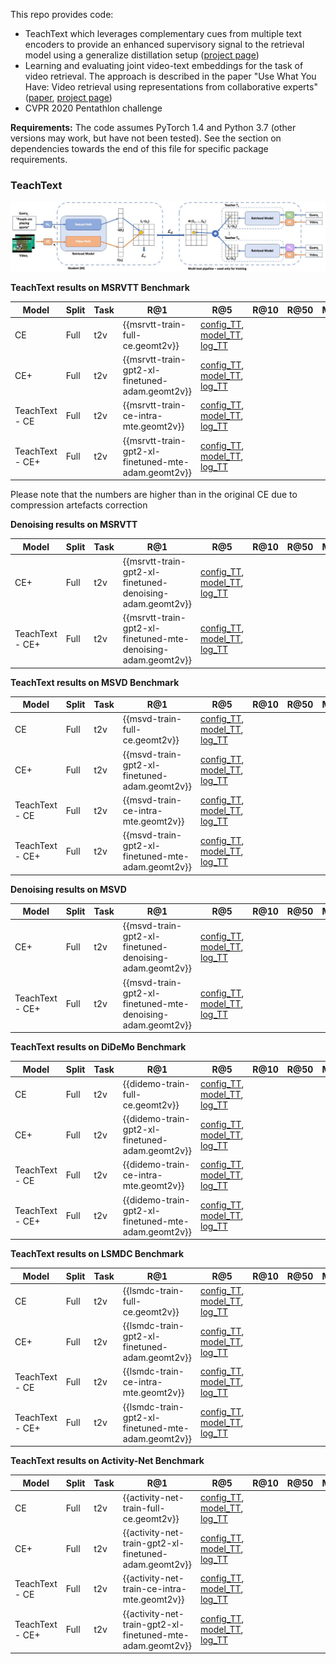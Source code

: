 This repo provides code:
- TeachText which leverages complementary cues from multiple text encoders to provide an enhanced supervisory signal to the retrieval model using a generalize distillation setup ([project page](https://www.robots.ox.ac.uk/~vgg/research/teachtext/))
- Learning and evaluating joint video-text embeddings for the task of video retrieval. The approach is described in the paper "Use What You Have: Video retrieval using representations from collaborative experts" ([paper](https://arxiv.org/abs/1907.13487), [project page](https://www.robots.ox.ac.uk/~vgg/research/collaborative-experts/))
- CVPR 2020 Pentathlon challenge

**Requirements:** The code assumes PyTorch 1.4 and Python 3.7 (other versions may work, but have not been tested).  See the section on dependencies towards the end of this file for specific package requirements.

### TeachText

![TeachText diagram](figs/TeachText_method.jpg)

**TeachText results on MSRVTT Benchmark**

| Model | Split | Task | R@1 | R@5 | R@10 | R@50 | MdR | MnR | Geom | Links |
| ----- | ------| ---- | --- | --- | ---- | ---- | --- | --- | --- | ----- |
| CE    | Full  | t2v  | {{msrvtt-train-full-ce.geomt2v}} | [config_TT]({{msrvtt-train-full-ce.config_TT}}), [model_TT]({{msrvtt-train-full-ce.model_TT}}), [log_TT]({{msrvtt-train-full-ce.log_TT}}) |
| CE+    | Full  | t2v  | {{msrvtt-train-gpt2-xl-finetuned-adam.geomt2v}} | [config_TT]({{msrvtt-train-gpt2-xl-finetuned-adam.config_TT}}), [model_TT]({{msrvtt-train-gpt2-xl-finetuned-adam.model_TT}}), [log_TT]({{msrvtt-train-gpt2-xl-finetuned-adam.log_TT}}) |
| TeachText - CE    | Full  | t2v  | {{msrvtt-train-ce-intra-mte.geomt2v}} | [config_TT]({{msrvtt-train-ce-intra-mte.config_TT}}), [model_TT]({{msrvtt-train-ce-intra-mte.model_TT}}), [log_TT]({{msrvtt-train-ce-intra-mte.log_TT}}) |
| TeachText - CE+    | Full  | t2v  | {{msrvtt-train-gpt2-xl-finetuned-mte-adam.geomt2v}} | [config_TT]({{msrvtt-train-gpt2-xl-finetuned-mte-adam.config_TT}}), [model_TT]({{msrvtt-train-gpt2-xl-finetuned-mte-adam.model_TT}}), [log_TT]({{msrvtt-train-gpt2-xl-finetuned-mte-adam.log_TT}}) |

Please note that the numbers are higher than in the original CE due to compression artefacts correction

**Denoising results on MSRVTT**

| Model | Split | Task | R@1 | R@5 | R@10 | R@50 | MdR | MnR | Geom | Links |
| ----- | ------| ---- | --- | --- | ---- | ---- | --- | --- | --- | ----- |
| CE+    | Full  | t2v  | {{msrvtt-train-gpt2-xl-finetuned-denoising-adam.geomt2v}} | [config_TT]({{msrvtt-train-gpt2-xl-finetuned-denoising-adam.config_TT}}), [model_TT]({{msrvtt-train-gpt2-xl-finetuned-denoising-adam.model_TT}}), [log_TT]({{msrvtt-train-gpt2-xl-finetuned-denoising-adam.log_TT}}) |
| TeachText - CE+    | Full  | t2v  | {{msrvtt-train-gpt2-xl-finetuned-mte-denoising-adam.geomt2v}} | [config_TT]({{msrvtt-train-gpt2-xl-finetuned-mte-denoising-adam.config_TT}}), [model_TT]({{msrvtt-train-gpt2-xl-finetuned-mte-denoising-adam.model_TT}}), [log_TT]({{msrvtt-train-gpt2-xl-finetuned-mte-denoising-adam.log_TT}}) |

**TeachText results on MSVD Benchmark**

| Model | Split | Task | R@1 | R@5 | R@10 | R@50 | MdR | MnR | Geom | Links |
| ----- | ------| ---- | --- | --- | ---- | ---- | --- | --- | --- | ----- |
| CE    | Full  | t2v  | {{msvd-train-full-ce.geomt2v}} | [config_TT]({{msvd-train-full-ce.config_TT}}), [model_TT]({{msvd-train-full-ce.model_TT}}), [log_TT]({{msvd-train-full-ce.log_TT}}) |
| CE+    | Full  | t2v  | {{msvd-train-gpt2-xl-finetuned-adam.geomt2v}} | [config_TT]({{msvd-train-gpt2-xl-finetuned-adam.config_TT}}), [model_TT]({{msvd-train-gpt2-xl-finetuned-adam.model_TT}}), [log_TT]({{msvd-train-gpt2-xl-finetuned-adam.log_TT}}) |
| TeachText - CE    | Full  | t2v  | {{msvd-train-ce-intra-mte.geomt2v}} | [config_TT]({{msvd-train-ce-intra-mte.config_TT}}), [model_TT]({{msvd-train-ce-intra-mte.model_TT}}), [log_TT]({{msvd-train-ce-intra-mte.log_TT}}) |
| TeachText - CE+    | Full  | t2v  | {{msvd-train-gpt2-xl-finetuned-mte-adam.geomt2v}} | [config_TT]({{msvd-train-gpt2-xl-finetuned-mte-adam.config_TT}}), [model_TT]({{msvd-train-gpt2-xl-finetuned-mte-adam.model_TT}}), [log_TT]({{msvd-train-gpt2-xl-finetuned-mte-adam.log_TT}}) |

**Denoising results on MSVD**

| Model | Split | Task | R@1 | R@5 | R@10 | R@50 | MdR | MnR | Geom | Links |
| ----- | ------| ---- | --- | --- | ---- | ---- | --- | --- | --- | ----- |
| CE+    | Full  | t2v  | {{msvd-train-gpt2-xl-finetuned-denoising-adam.geomt2v}} | [config_TT]({{msvd-train-gpt2-xl-finetuned-denoising-adam.config_TT}}), [model_TT]({{msvd-train-gpt2-xl-finetuned-denoising-adam.model_TT}}), [log_TT]({{msvd-train-gpt2-xl-finetuned-denoising-adam.log_TT}}) |
| TeachText - CE+    | Full  | t2v  | {{msvd-train-gpt2-xl-finetuned-mte-denoising-adam.geomt2v}} | [config_TT]({{msvd-train-gpt2-xl-finetuned-mte-denoising-adam.config_TT}}), [model_TT]({{msvd-train-gpt2-xl-finetuned-mte-denoising-adam.model_TT}}), [log_TT]({{msvd-train-gpt2-xl-finetuned-mte-denoising-adam.log_TT}}) |

**TeachText results on DiDeMo Benchmark**

| Model | Split | Task | R@1 | R@5 | R@10 | R@50 | MdR | MnR | Geom | Links |
| ----- | ------| ---- | --- | --- | ---- | ---- | --- | --- | --- | ----- |
| CE    | Full  | t2v  | {{didemo-train-full-ce.geomt2v}} | [config_TT]({{didemo-train-full-ce.config_TT}}), [model_TT]({{didemo-train-full-ce.model_TT}}), [log_TT]({{didemo-train-full-ce.log_TT}}) |
| CE+    | Full  | t2v  | {{didemo-train-gpt2-xl-finetuned-adam.geomt2v}} | [config_TT]({{didemo-train-gpt2-xl-finetuned-adam.config_TT}}), [model_TT]({{didemo-train-gpt2-xl-finetuned-adam.model_TT}}), [log_TT]({{didemo-train-gpt2-xl-finetuned-adam.log_TT}}) |
| TeachText - CE    | Full  | t2v  | {{didemo-train-ce-intra-mte.geomt2v}} | [config_TT]({{didemo-train-ce-intra-mte.config_TT}}), [model_TT]({{didemo-train-ce-intra-mte.model_TT}}), [log_TT]({{didemo-train-ce-intra-mte.log_TT}}) |
| TeachText - CE+    | Full  | t2v  | {{didemo-train-gpt2-xl-finetuned-mte-adam.geomt2v}} | [config_TT]({{didemo-train-gpt2-xl-finetuned-mte-adam.config_TT}}), [model_TT]({{didemo-train-gpt2-xl-finetuned-mte-adam.model_TT}}), [log_TT]({{didemo-train-gpt2-xl-finetuned-mte-adam.log_TT}}) |

**TeachText results on LSMDC Benchmark**

| Model | Split | Task | R@1 | R@5 | R@10 | R@50 | MdR | MnR | Geom | Links |
| ----- | ------| ---- | --- | --- | ---- | ---- | --- | --- | --- | ----- |
| CE    | Full  | t2v  | {{lsmdc-train-full-ce.geomt2v}} | [config_TT]({{lsmdc-train-full-ce.config_TT}}), [model_TT]({{lsmdc-train-full-ce.model_TT}}), [log_TT]({{lsmdc-train-full-ce.log_TT}}) |
| CE+    | Full  | t2v  | {{lsmdc-train-gpt2-xl-finetuned-adam.geomt2v}} | [config_TT]({{lsmdc-train-gpt2-xl-finetuned-adam.config_TT}}), [model_TT]({{lsmdc-train-gpt2-xl-finetuned-adam.model_TT}}), [log_TT]({{lsmdc-train-gpt2-xl-finetuned-adam.log_TT}}) |
| TeachText - CE    | Full  | t2v  | {{lsmdc-train-ce-intra-mte.geomt2v}} | [config_TT]({{lsmdc-train-ce-intra-mte.config_TT}}), [model_TT]({{lsmdc-train-ce-intra-mte.model_TT}}), [log_TT]({{lsmdc-train-ce-intra-mte.log_TT}}) |
| TeachText - CE+    | Full  | t2v  | {{lsmdc-train-gpt2-xl-finetuned-mte-adam.geomt2v}} | [config_TT]({{lsmdc-train-gpt2-xl-finetuned-mte-adam.config_TT}}), [model_TT]({{lsmdc-train-gpt2-xl-finetuned-mte-adam.model_TT}}), [log_TT]({{lsmdc-train-gpt2-xl-finetuned-mte-adam.log_TT}}) |

**TeachText results on Activity-Net Benchmark**

| Model | Split | Task | R@1 | R@5 | R@10 | R@50 | MdR | MnR | Geom | Links |
| ----- | ------| ---- | --- | --- | ---- | ---- | --- | --- | --- | ----- |
| CE    | Full  | t2v  | {{activity-net-train-full-ce.geomt2v}} | [config_TT]({{activity-net-train-full-ce.config_TT}}), [model_TT]({{activity-net-train-full-ce.model_TT}}), [log_TT]({{activity-net-train-full-ce.log_TT}}) |
| CE+    | Full  | t2v  | {{activity-net-train-gpt2-xl-finetuned-adam.geomt2v}} | [config_TT]({{activity-net-train-gpt2-xl-finetuned-adam.config_TT}}), [model_TT]({{activity-net-train-gpt2-xl-finetuned-adam.model_TT}}), [log_TT]({{activity-net-train-gpt2-xl-finetuned-adam.log_TT}}) |
| TeachText - CE    | Full  | t2v  | {{activity-net-train-ce-intra-mte.geomt2v}} | [config_TT]({{activity-net-train-ce-intra-mte.config_TT}}), [model_TT]({{activity-net-train-ce-intra-mte.model_TT}}), [log_TT]({{activity-net-train-ce-intra-mte.log_TT}}) |
| TeachText - CE+    | Full  | t2v  | {{activity-net-train-gpt2-xl-finetuned-mte-adam.geomt2v}} | [config_TT]({{activity-net-train-gpt2-xl-finetuned-mte-adam.config_TT}}), [model_TT]({{activity-net-train-gpt2-xl-finetuned-mte-adam.model_TT}}), [log_TT]({{activity-net-train-gpt2-xl-finetuned-mte-adam.log_TT}}) |


